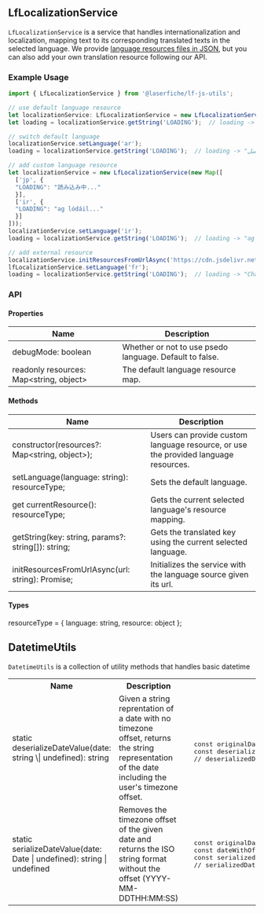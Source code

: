 ## LfLocalizationService

`LfLocalizationService` is a service that handles internationalization and localization, mapping text to its corresponding translated texts in the selected language. We provide [language resources files in JSON](https://github.com/Laserfiche/laserfiche-ui-components-core/tree/main/src/i18n), but you can also add your own translation resource following our API.

### Example Usage
```ts
import { LfLocalizationService } from '@laserfiche/lf-js-utils';

// use default language resource
let localizationService: LfLocalizationService = new LfLocalizationService();
let loading = localizationService.getString('LOADING');  // loading -> "loading..."

// switch default language
localizationService.setLanguage('ar');
loading = localizationService.getString('LOADING');  // loading -> "جارٍ التحميل..."

// add custom language resource
let localizationService = new LfLocalizationService(new Map([
  ['jp', {
  "LOADING": "読み込み中..."
  }],
  ['ir', {
  "LOADING": "ag lódáil..."
  }]
]));
localizationService.setLanguage('ir');
loading = localizationService.getString('LOADING');  // loading -> "ag lódáil..."

// add external resource
localizationService.initResourcesFromUrlAsync('https://cdn.jsdelivr.net/npm/@laserfiche/laserfiche-ui-components-core@2.0.2--preview-1984093174/dist/i18n/fr.json');
lfLocalizationService.setLanguage('fr');
loading = localizationService.getString('LOADING');  // loading -> "Charger..."
```

### API

#### Properties

|Name | Description|
|--|--|
|debugMode: boolean| Whether or not to use psedo language. Default to false. |
|readonly resources: Map<string, object>| The default language resource map. |
    
#### Methods

|Name | Description|
|--|--|
|constructor(resources?: Map<string, object>);       | Users can provide custom language resource, or use the provided language resources. |
|setLanguage(language: string): resourceType;        | Sets the default language. |
|get currentResource(): resourceType;                | Gets the current selected language's resource mapping. |
|getString(key: string, params?: string[]): string;  | Gets the translated key using the current selected language. |
|initResourcesFromUrlAsync(url: string): Promise<void>;  | Initializes the service with the language source given its url. |

#### Types


resourceType  = { language: string, resource: object };

## DatetimeUtils
`DatetimeUtils` is a collection of utility methods that handles basic datetime 

<table>
<tr>
<th>
Name
</th>
<th>
Description
</th>
<th>
Example
</th>
</tr>
<tr>
  <td> static deserializeDateValue(date: string \| undefined): string </td>
  <td>  Given a string reprentation of a date with no timezone offset, returns the string representation of the date including the user's timezone offset.  </td>
  <td> <pre> 
  const originalDateString: string = '2021-03-25';
  const deserializedDate: string = DatetimeUtils.deserializeDateValue(originalDateString);
  // deserializedDate -> '2021-03-25T00:00:00.000Z', adds timezone offset </pre></td>
</tr>
<tr>
  <td> static serializeDateValue(date: Date | undefined): string | undefined  </td>
  <td> Removes the timezone offset of the given date and returns the ISO string format without the offset (YYYY-MM-DDTHH:MM:SS) </td>
  <td> <pre>
  const originalDateString: string = '2021-03-25T00:00:00-07:00'; // assume the offset matches the timezone (PDT)
  const dateWithOffset: Date = new Date(originalDateString);
  const serializedDate: string | undefined = DatetimeUtils.serializeDateValue(dateWithOffset);
  // serializedDate -> '2021-03-25T00:00:00', removes the offset </pre> </td>
  </tr>
  </table>
  